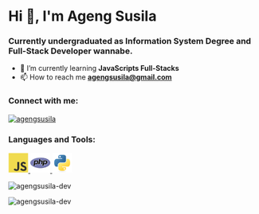 <h1 align="left">Hi 👋, I'm Ageng Susila</h1>
<h3 align="left">Currently undergraduated as Information System Degree and Full-Stack Developer wannabe.</h3>

- 🌱 I’m currently learning **JavaScripts Full-Stacks**
- 📫 How to reach me **agengsusila@gmail.com**

<h3 align="left">Connect with me:</h3>
<p align="left">
<a href="https://linkedin.com/in/agengsusila" target="blank"><img align="center" src="https://raw.githubusercontent.com/rahuldkjain/github-profile-readme-generator/master/src/images/icons/Social/linked-in-alt.svg" alt="agengsusila" height="30" width="40" /></a>
</p>

<h3 align="left">Languages and Tools:</h3>
<p align="left"> <a href="https://developer.mozilla.org/en-US/docs/Web/JavaScript" target="_blank" rel="noreferrer"> <img src="https://raw.githubusercontent.com/devicons/devicon/master/icons/javascript/javascript-original.svg" alt="javascript" width="40" height="40"/> </a> <a href="https://www.php.net" target="_blank" rel="noreferrer"> <img src="https://raw.githubusercontent.com/devicons/devicon/master/icons/php/php-original.svg" alt="php" width="40" height="40"/> </a> <a href="https://www.python.org" target="_blank" rel="noreferrer"> <img src="https://raw.githubusercontent.com/devicons/devicon/master/icons/python/python-original.svg" alt="python" width="40" height="40"/> </a> </p>

<p><img align="center" src="https://github-readme-stats.vercel.app/api/top-langs?username=agengsusila-dev&show_icons=true&locale=en&layout=compact" alt="agengsusila-dev" /></p>


<p align="left"> <img src="https://komarev.com/ghpvc/?username=agengsusila-dev&label=Profile%20views&color=0e75b6&style=flat" alt="agengsusila-dev" /> </p>
